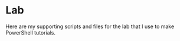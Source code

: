 # Lab

Here are my supporting scripts and files for the lab that I use to make PowerShell tutorials.
